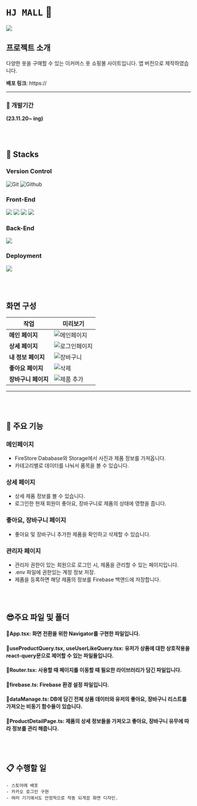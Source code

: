 # ``HJ MALL`` :tshirt:

<img src="https://capsule-render.vercel.app/api?type=waving&color=BDBDC8&height=150&section=footer" />

## 프로젝트 소개

다양한 옷을 구매할 수 있는 이커머스 옷 쇼핑몰 사이트입니다. 앱 버전으로 제작하였습니다.

**배포 링크**: https://

***

### :boxing_glove: 개발기간

**(23.11.20~ ing)**

<br/><br/>

## :sunflower: Stacks

### Version Control
![Git](https://img.shields.io/badge/Git-F05032?style=for-the-badge&logo=Git&logoColor=white) ![Github](https://img.shields.io/badge/GitHub-181717?style=for-the-badge&logo=GitHub&logoColor=white)

### Front-End
<img src="https://img.shields.io/badge/React-61DAFB?style=for-the-badge&logo=React&logoColor=white"/> <img src="https://img.shields.io/badge/typescript-3178C6?style=for-the-badge&logo=typescript&logoColor=white"> <img src="https://img.shields.io/badge/react_router-CA4245?style=for-the-badge&logo=reactrouter&logoColor=white"> <img src="https://img.shields.io/badge/react_query-FF4154?style=for-the-badge&logo=reactquery&logoColor=white">

### Back-End
<img src="https://img.shields.io/badge/firebase-FFCA28?style=for-the-badge&logo=firebase&logoColor=white"/>

### Deployment
<img src="https://img.shields.io/badge/vercel-000000?style=for-the-badge&logo=vercel&logoColor=white"/>



<br/><br/>

## 화면 구성

| 작업            | 미리보기 |
| --------------- | ------- |
| **메인 페이지** | ![메인페이지](https://github.com/HojinLim/RN_Shopping/assets/69897998/54dcec80-99ec-4aa2-a4d4-999282d8976b) |
| **상세 페이지** | ![로그인페이지](https://github.com/HojinLim/RN_Shopping/assets/69897998/f48f298c-885f-4252-b267-a27d8124d786) |
| **내 정보 페이지** | ![장바구니](https://github.com/HojinLim/RN_Shopping/assets/69897998/28254e73-7c37-4a2b-b9ca-e2fd261a292e) |
| **좋아요 페이지** | ![삭제](https://github.com/HojinLim/RN_Shopping/assets/69897998/11a93bea-876c-45d8-86b8-d2d0d88b76fb) |
| **장바구니 페이지** | ![제품 추가](https://github.com/HojinLim/RN_Shopping/assets/69897998/c53c4841-58fd-45a0-a5bb-bc1f77296d34) |



---

<br/><br/>



## :partying_face: 주요 기능

### 메인페이지

- FireStore Dababase와 Storage에서 사진과 제품 정보를 가져옵니다.
- 카테고리별로 데이터를 나눠서 품목을 볼 수 있습니다.

### 상세 페이지

- 상세 제품 정보를 볼 수 있습니다.
- 로그인한 현재 회원이 좋아요, 장바구니로 제품의 상태에 영향을 줍니다.

### 좋아요, 장바구니 페이지

- 좋아요 및 장바구니 추가한 제품을 확인하고 삭제할 수 있습니다.


### 관리자 페이지

- 관리자 권한이 있는 회원으로 로그인 시,  제품을 관리할 수 있는 페이지입니다.
- .env 파일에 권한있는 계정 정보 저장.
- 제품을 등록하면 해당 제품의 정보를 Firebase 백앤드에 저장합니다.



<br/><br/>

## :sunglasses:주요 파일 및 폴더
#### 📜App.tsx: 화면 전환을 위한 Navigator를 구현한 파일입니다.
#### 📜useProductQuery.tsx, useUserLikeQuery.tsx: 유저가 상품에 대한 상호작용을 react-query문으로 제어할 수 있는 파일들입니다.
#### 📜Router.tsx: 사용할 때 페이지를 이동할 때 필요한 라이브러리가 담긴 파일입니다.
#### 📜firebase.ts: Firebase 환경 설정 파일입니다.
#### 📜dataManage.ts: DB에 담긴 전체 상품 데이터와 유저의 좋아요, 장바구니 리스트를 가져오는 비동기 함수들이 있습니다.
#### 📜ProductDetailPage.ts: 제품의 상세 정보들을 가져오고 좋아요, 장바구니 유무에 따라 정보를 관리 해줍니다.


<br/><br/>


## :clipboard: 수행할 일
    - 스토어에 배포
    - 카카오 로그인 구현
    - 여러 기기에서도 안정적으로 작동 되게끔 화면 디자인.

<br/><br/>
